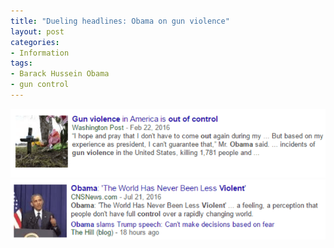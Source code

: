 ```yaml
---
title: "Dueling headlines: Obama on gun violence"
layout: post
categories:
- Information
tags:
- Barack Hussein Obama
- gun control
---
```


[![20160222 Obama](/assets/img/2016/07/20160222-Obama.png)](/assets/img/2016/07/20160222-Obama.png)  
[![20160721 Obama](/assets/img/2016/07/20160721-Obama.png)](/assets/img/2016/07/20160721-Obama.png)